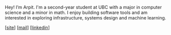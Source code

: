 Hey! I’m Arpit. I'm a second-year student at UBC with a major in computer science and a minor in math. I enjoy building software tools and am interested in exploring infrastructure, systems design and machine learning. 

[[site](www.kumarpit.github.io)] [[mail](mailto:kumar.arpit77@yahoo.com)] [[linkedin](https://www.linkedin.com/in/krarpit)]
